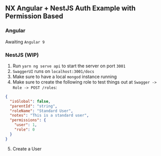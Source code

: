## NX Angular + NestJS Auth Example with Permission Based

### Angular

Awaiting `Angular 9`

### NestJS (WIP)

1. Run `yarn ng serve api` to start the server on port `3001`
2. `SwaggerUI` runs on `localhost:3001/docs`
3. Make sure to have a local `mongod` instance running
4. Make sure to create the following role to test things out at `Swagger -> Role -> POST /roles`:

```json
{
  "isGlobal": false,
  "parentId": "string",
  "roleName": "Standard User",
  "notes": "This is a standard user",
  "permissions": {
    "user": 1,
    "role": 0
  }
}
```

5. Create a User


